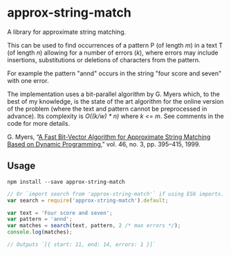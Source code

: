 # approx-string-match

A library for approximate string matching.

This can be used to find occurrences of a pattern P (of length _m_) in a text T
(of length _n_) allowing for a number of errors (_k_), where errors may
include insertions, substitutions or deletions of characters from the pattern.

For example the pattern "annd" occurs in the string "four score and seven" with
one error.

The implementation uses a bit-parallel algorithm by G. Myers which, to the best
of my knowledge, is the state of the art algorithm for the online version of the
problem (where the text and pattern cannot be preprocessed in advance). Its
complexity is _O((k/w) * n)_ where _k_ <= _m_. See comments in the code for more
details.

G. Myers, “[A Fast Bit-Vector Algorithm for Approximate String Matching Based on
Dynamic
Programming](http://citeseerx.ist.psu.edu/viewdoc/download?doi=10.1.1.332.9395&rep=rep1&type=pdf),”
vol. 46, no. 3, pp. 395–415, 1999.

## Usage

```
npm install --save approx-string-match
```

```js
// Or `import search from 'approx-string-match'` if using ES6 imports.
var search = require('approx-string-match').default;

var text = 'Four score and seven';
var pattern = 'annd';
var matches = search(text, pattern, 2 /* max errors */);
console.log(matches);

// Outputs `[{ start: 11, end: 14, errors: 1 }]`
```
